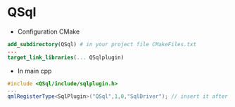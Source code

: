 # QSql

* Configuration CMake
```cmake
add_subdirectory(QSql) # in your project file CMakeFiles.txt
... 
target_link_libraries(... QSqlplugin)
```
 - In main cpp

```c++
#include <QSql/include/sqlplugin.h>
...
qmlRegisterType<SqlPlugin>("QSql",1,0,"SqlDriver"); // insert it after engine declaration
```
